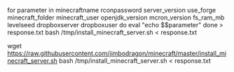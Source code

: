 
for parameter in minecraftname rconpassword server_version use_forge minecraft_folder minecraft_user openjdk_version mcron_version fs_ram_mb levelseed dropboxserver dropboxuser
do
  eval "echo \$$parameter"
done > response.txt
bash /tmp/install_minecraft_server.sh < response.txt


wget https://raw.githubusercontent.com/jimbodragon/minecraft/master/install_minecraft_server.sh
bash /tmp/install_minecraft_server.sh < response.txt
